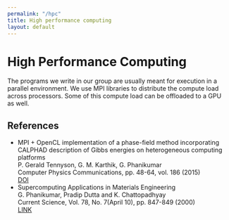 ```yaml
---
permalink: "/hpc"
title: High performance computing
layout: default
---
```

# High Performance Computing

The programs we write in our group are usually meant for execution in a parallel environment. We use MPI libraries to distribute the compute load across processors. Some of this compute load can be offloaded to a GPU as well.

## References

  * MPI + OpenCL implementation of a phase-field method incorporating CALPHAD description of Gibbs energies on heterogeneous computing platforms   
P. Gerald Tennyson, G. M. Karthik, G. Phanikumar   
Computer Physics Communications, pp. 48-64, vol. 186 (2015)   
[DOI](http://dx.doi.org/10.1016/j.cpc.2014.09.014)
  * Supercomputing Applications in Materials Engineering  
G. Phanikumar, Pradip Dutta and K. Chattopadhyay   
Current Science, Vol. 78, No. 7(April 10), pp. 847-849 (2000)   
[LINK](http://www.iisc.ernet.in/currsci/apr102000/surveys3.pdf)

